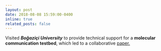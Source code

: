 ```yaml
---
layout: post
date: 2018-08-08 15:59:00-0400
inline: true
related_posts: false
---
```


Visited <i><b>Boğaziçi University</b></i> to provide technical support for a <b>molecular communication testbed</b>, which led to a collaborative <a href="https://ieeexplore.ieee.org/document/8972472">paper.

